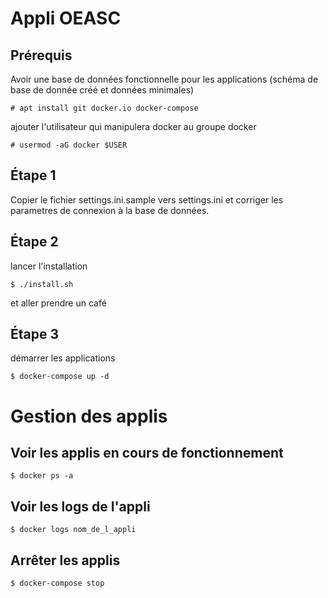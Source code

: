 Appli OEASC
===========

Prérequis
---------

Avoir une base de données fonctionnelle pour les applications (schéma de base de donnée créé et données minimales)

```
# apt install git docker.io docker-compose
```

ajouter l'utilisateur qui manipulera docker au groupe docker

```
# usermod -aG docker $USER
```

Étape 1
-------

Copier le fichier settings.ini.sample vers settings.ini et corriger les parametres de connexion à la base de données.


Étape 2
-------

lancer l'installation

```
$ ./install.sh
```

et aller prendre un café


Étape 3
-------

démarrer les applications

```
$ docker-compose up -d
```


Gestion des applis
==================


Voir les applis en cours de fonctionnement
------------------------------------------

```
$ docker ps -a
```


Voir les logs de l'appli
------------------------

```
$ docker logs nom_de_l_appli
```


Arrêter les applis
------------------

```
$ docker-compose stop
```
